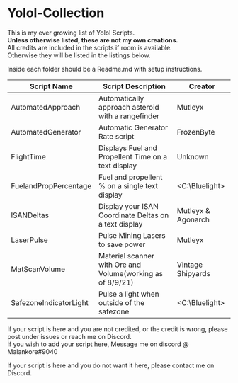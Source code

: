 # Yolol-Collection
This is my ever growing list of Yolol Scripts.  
**Unless otherwise listed, these are not my own creations.**  
All credits are included in the scripts if room is available.  
Otherwise they will be listed in the listings below.  
  
Inside each folder should be a Readme.md with setup instructions.  
  
| Script Name                    |  Script Description                       |      Creator     |
| --- | --- | --- |
| AutomatedApproach        |  Automatically approach asteroid with a rangefinder  |      Mutleyx     |
| AutomatedGenerator       |  Automatic Generator Rate script          |     FrozenByte   |
| FlightTime               |  Displays Fuel and Propellent Time on a text display        |      Unknown     |
| FuelandPropPercentage    |  Fuel and propellent % on a single text display    |   <C:\Bluelight> |
|ISANDeltas|Display your ISAN Coordinate Deltas on a text display|Mutleyx & Agonarch|
| LaserPulse               |  Pulse Mining Lasers to save power        |      Mutleyx     |
| MatScanVolume            |  Material scanner with Ore and Volume(working as of 8/9/21)     | Vintage Shipyards|
| SafezoneIndicatorLight   |  Pulse a light when outside of the safezone   |  <C:\Bluelight>  |
  
If your script is here and you are not credited, or the credit is wrong, please post under issues or reach me on Discord.  
If you wish to add your script here, Message me on discord @ Malankore#9040  

If your script is here and you do not want it here, please contact me on Discord.
